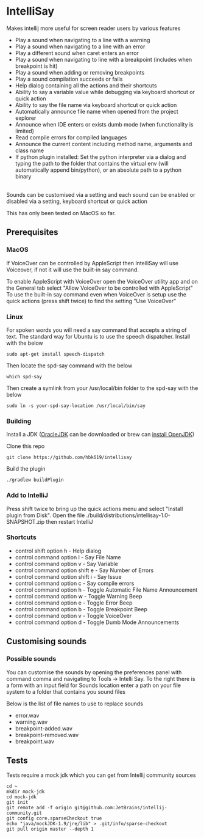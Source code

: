 # IntelliSay

Makes intellij more useful for screen reader users by various features
<ul>
<li>Play a sound when navigating to a line with a warning</li>
<li>Play a sound when navigating to a line with an error</li>
<li>Play a different sound when caret enters an error</li>
<li>Play a sound when navigating to line with a breakpoint (includes when breakpoint is hit)</li>
<li>Play a sound when adding or removing breakpoints</li>
<li>Play a sound compilation succeeds or fails</li>
<li>Help dialog containing all the actions and their shortcuts</li>
<li>Ability to say a variable value while debugging via keyboard shortcut or quick action</li>
<li>Ability to say the file name via keyboard shortcut or quick action</li>
<li>Automatically announce file name when opened from the project explorer</li>
<li>Announce when IDE enters or exists dumb mode (when functionality is limited)</li>
<li>Read compile errors for compiled languages</li>
<li>Announce the current content including method name, arguments and class name</li>
<li>If python plugin installed: Set the python interpreter via a dialog and typing the path to the folder that contains the virtual env (will automatically append bin/python), or an absolute path to a python binary</li>
</ul>
<br/>
Sounds can be customised via a setting and each sound can be enabled or disabled via a setting, keyboard shortcut or quick action

This has only been tested on MacOS so far.

## Prerequisites

### MacOS

If VoiceOver can be controlled by AppleScript then IntelliSay will use Voiceover, if not it will use the built-in say command.

To enable AppleScript with VoiceOver open the VoiceOver utility app and on the General tab select "Allow VoiceOver to be controlled with AppleScript"
To use the built-in say command even when VoiceOver is setup use the quick actions (press shift twice) to find the setting "Use VoiceOver" 

### Linux

For spoken words you will need a say command that accepts a string of text.
The standard way for Ubuntu is to use the speech dispatcher.
Install with the below

```commandline
sudo apt-get install speech-dispatch
```

Then locate the spd-say command with the below

```commandline
which spd-say
```

Then create a symlink from your /usr/local/bin folder to the spd-say with the below

```commandline
sudo ln -s your-spd-say-location /usr/local/bin/say
```


### Building
Install a JDK ([OracleJDK](https://www.oracle.com/java/technologies/downloads/#jdk21-mac) can be downloaded or brew can [install OpenJDK](https://stackoverflow.com/a/65601197))

Clone this repo

`
git clone https://github.com/hbk619/intellisay
`

Build the plugin

`
./gradlew buildPlugin
`

### Add to IntelliJ

Press shift twice to bring up the quick actions menu and select "Install plugin from Disk".
Open the file ./build/distributions/intellisay-1.0-SNAPSHOT.zip then restart IntelliJ

### Shortcuts

- control shift option h - Help dialog
- control command option l - Say File Name
- control command option v - Say Variable
- control command option shift e - Say Number of Errors
- control command option shift i - Say Issue
- control command option c - Say compile errors
- control command option h - Toggle Automatic File Name Announcement
- control command option w - Toggle Warning Beep
- control command option e - Toggle Error Beep
- control command option b - Toggle Breakpoint Beep
- control command option v - Toggle VoiceOver
- control command option d - Toggle Dumb Mode Announcements

## Customising sounds

### Possible sounds
You can customise the sounds by opening the preferences panel with command comma and navigating to 
Tools -> Intelli Say. To the right there is a form with an input field for Sounds location
enter a path on your file system to a folder that contains you sound files

Below is the list of file names to use to replace sounds

- error.wav
- warning.wav
- breakpoint-added.wav
- breakpoint-removed.wav
- breakpoint.wav

## Tests

Tests require a mock jdk which you can get from Intellij community sources

```commandline
cd ~
mkdir mock-jdk
cd mock-jdk
git init
git remote add -f origin git@github.com:JetBrains/intellij-community.git
git config core.sparseCheckout true
echo "java/mockJDK-1.9/jre/lib" > .git/info/sparse-checkout
git pull origin master --depth 1
```